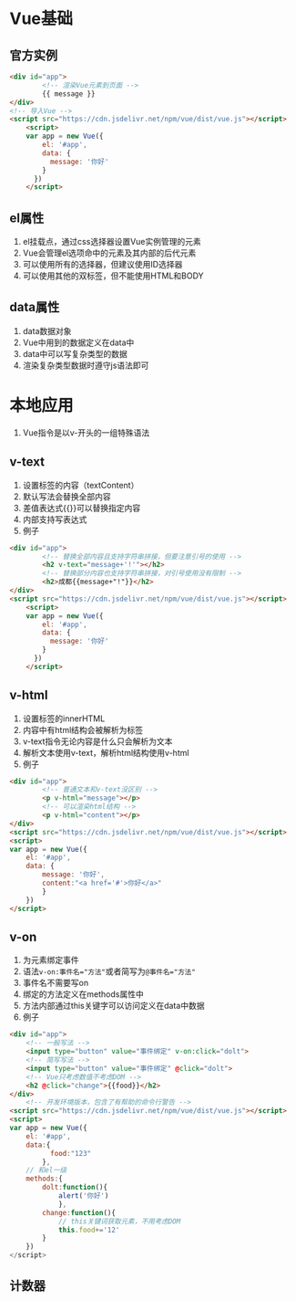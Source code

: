 # Vue基础
## 官方实例
```HTML
<div id="app">
        <!-- 渲染Vue元素到页面 -->
        {{ message }}
</div>
<!-- 导入Vue -->
<script src="https://cdn.jsdelivr.net/npm/vue/dist/vue.js"></script>
    <script>
    var app = new Vue({
        el: '#app',
        data: {
          message: '你好'
        }
      })   
    </script>
```
## el属性
1. el挂载点，通过css选择器设置Vue实例管理的元素
2. Vue会管理el选项命中的元素及其内部的后代元素
3. 可以使用所有的选择器，但建议使用ID选择器
4. 可以使用其他的双标签，但不能使用HTML和BODY

## data属性
1. data数据对象
2. Vue中用到的数据定义在data中
3. data中可以写复杂类型的数据
4. 渲染复杂类型数据时遵守js语法即可



# 本地应用
1. Vue指令是以v-开头的一组特殊语法

## v-text
1. 设置标签的内容（textContent）
2. 默认写法会替换全部内容
3. 差值表达式{{}}可以替换指定内容
4. 内部支持写表达式
5. 例子
```HTML
<div id="app">
        <!-- 替换全部内容且支持字符串拼接，但要注意引号的使用 -->
        <h2 v-text="message+'!'"></h2>
        <!-- 替换部分内容也支持字符串拼接，对引号使用没有限制 -->
        <h2>成都{{message+"!"}}</h2>
</div>
<script src="https://cdn.jsdelivr.net/npm/vue/dist/vue.js"></script>
    <script>
    var app = new Vue({
        el: '#app',
        data: {
          message: '你好'
        }
      })   
    </script>
```

## v-html
1. 设置标签的innerHTML
2. 内容中有html结构会被解析为标签
3. v-text指令无论内容是什么只会解析为文本
4. 解析文本使用v-text，解析html结构使用v-html
5. 例子
```HTML
<div id="app">
        <!-- 普通文本和v-text没区别 -->
        <p v-html="message"></p>
        <!-- 可以渲染html结构 -->
        <p v-html="content"></p>
</div>
<script src="https://cdn.jsdelivr.net/npm/vue/dist/vue.js"></script>
<script>
var app = new Vue({
    el: '#app',
    data: {
        message: '你好',
        content:"<a href='#'>你好</a>"
        }
    })   
</script>
```

## v-on
1. 为元素绑定事件
2. 语法`v-on:事件名="方法"`或者简写为`@事件名="方法"`
3. 事件名不需要写on
4. 绑定的方法定义在methods属性中
5. 方法内部通过this关键字可以访问定义在data中数据
6. 例子
```HTML
<div id="app">
    <!-- 一般写法 -->
    <input type="button" value="事件绑定" v-on:click="dolt">
    <!-- 简写写法 -->
    <input type="button" value="事件绑定" @click="dolt">
    <!-- Vue只考虑数值不考虑DOM -->
    <h2 @click="change">{{food}}</h2>
</div>
    <!-- 开发环境版本，包含了有帮助的命令行警告 -->
<script src="https://cdn.jsdelivr.net/npm/vue/dist/vue.js"></script>
<script>
var app = new Vue({
    el: '#app',
    data:{
          food:"123"
        },
    // 和el一级
    methods:{
        dolt:function(){
            alert('你好')
            },
        change:function(){
            // this关键词获取元素，不用考虑DOM
            this.food+='12'
        }
    })   
</script>
```

## 计数器